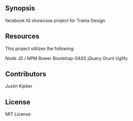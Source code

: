 ## Synopsis

facebook IQ showcase project for Traina Design

## Resources

This project utilizes the following:

Node JS / NPM
Bower
Bootstrap-SASS
jQuery
Grunt
Uglify 

## Contributors

Justin Kipker

## License

MIT License